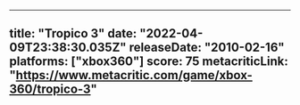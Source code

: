 
---
title: "Tropico 3"
date: "2022-04-09T23:38:30.035Z"
releaseDate: "2010-02-16"
platforms: ["xbox360"]
score: 75
metacriticLink: "https://www.metacritic.com/game/xbox-360/tropico-3"
---
